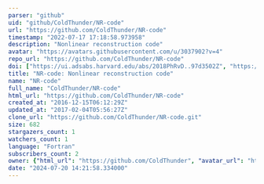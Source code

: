 ```yaml
---
parser: "github"
uid: "github/ColdThunder/NR-code"
url: "https://github.com/ColdThunder/NR-code"
timestamp: "2022-07-17 17:18:58.973958"
description: "Nonlinear reconstruction code"
avatar: "https://avatars.githubusercontent.com/u/3037902?v=4"
repo_url: "https://github.com/ColdThunder/NR-code"
doi: ["https://ui.adsabs.harvard.edu/abs/2018PhRvD..97d3502Z", "https://ui.adsabs.harvard.edu/abs/2018ascl.soft04015Y/abstract"]
title: "NR-code: Nonlinear reconstruction code"
name: "NR-code"
full_name: "ColdThunder/NR-code"
html_url: "https://github.com/ColdThunder/NR-code"
created_at: "2016-12-15T06:12:29Z"
updated_at: "2017-02-04T05:56:27Z"
clone_url: "https://github.com/ColdThunder/NR-code.git"
size: 682
stargazers_count: 1
watchers_count: 1
language: "Fortran"
subscribers_count: 2
owner: {"html_url": "https://github.com/ColdThunder", "avatar_url": "https://avatars.githubusercontent.com/u/3037902?v=4", "login": "ColdThunder", "type": "User"}
date: "2024-07-20 14:21:58.334000"
---
```

